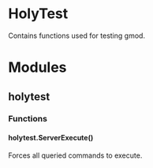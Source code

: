 # HolyTest

Contains functions used for testing gmod.  

# Modules

## holytest

### Functions

#### holytest.ServerExecute()
Forces all queried commands to execute.  